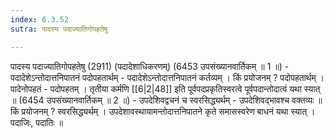 ```yaml
---
index: 6.3.52
sutra: पादस्य पदाज्यातिगोपहतेषु

---
```

 पादस्य पदाज्यातिगोपहतेषु (2911) (पदादेशाधिकरणम्) (6453 उपसंख्यानवार्तिकम् ॥ 1 ॥) - पदादेशेऽन्तोदात्तनिपातनं पदोपहतार्थम् - पदादेशेऽन्तोदात्तनिपातनं कर्तव्यम् । किं प्रयोजनम् ? पदोपहतार्थम् । पादेनोपहतं  -  पदोपहतम् । तृतीया कर्मणि [[6|2|48]] इति पूर्वपदप्रकृतिस्वरत्वे पूर्वपदान्तोदात्वं यथा स्यात् ॥ (6454 उपसंख्यानवार्तिकम् ॥ 2 ॥) - उपदेशिवद्वचनं च स्वरसिद्ध्यर्थम् - उपदेशिवद्भावश्च वक्तव्यः ॥ किं प्रयोजनम् ? स्वरसिद्ध्यर्थम् । उपदेशावस्थायामन्तोदात्तनिपातने कृते समासस्वरेण बाधनं यथा स्यात् । पदाजिः, पदातिः ॥ 